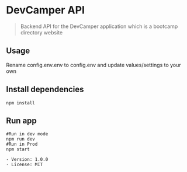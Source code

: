 # DevCamper API

> Backend API for the DevCamper application which is a bootcamp directory website

## Usage

Rename config.env.env to config.env and update values/settings to your own

## Install dependencies

```
npm install
```

## Run app

```
#Run in dev mode
npm run dev
#Run in Prod
npm start

- Version: 1.0.0
- License: MIT
```
